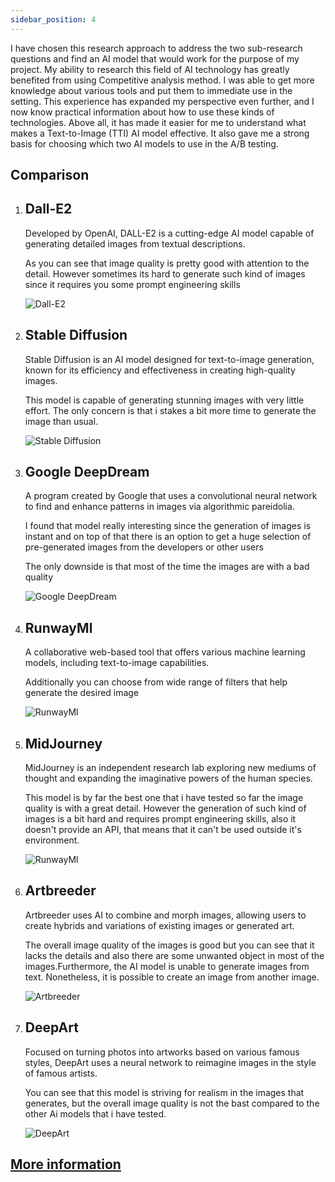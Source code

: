 ```yaml
---
sidebar_position: 4
---
```


I have chosen this research approach to address the two sub-research questions and find an AI model that would work for the purpose of my project. My ability to research this field of AI technology has greatly benefited from using Competitive analysis method. I was able to get more knowledge about various tools and put them to immediate use in the setting. This experience has expanded my perspective even further, and I now know practical information about how to use these kinds of technologies. Above all, it has made it easier for me to understand what makes a Text-to-Image (TTI) AI model effective. It also gave me a strong basis for choosing which two AI models to use in the A/B testing.

## Comparison 

1. ## Dall-E2
     Developed by OpenAI, DALL-E2 is a cutting-edge AI model capable of generating detailed images from textual descriptions.
     
     As you can see that image quality is pretty good with attention to the detail. However sometimes its hard to generate such kind of images since it requires you some prompt engineering skills 

    ![Dall-E2](../img/Dall-e2.png)

2. ## Stable Diffusion
    Stable Diffusion is an AI model designed for text-to-image generation, known for its efficiency and effectiveness in creating high-quality images.

    This model is capable of generating stunning images with very little effort. The only concern is that i stakes a bit more time to generate the image than usual.

    ![Stable Diffusion](../img/StableDiffusion.png)

3. ## Google DeepDream
    A program created by Google that uses a convolutional neural network to find and enhance patterns in images via algorithmic pareidolia.

    I found that model really interesting since the generation of images is instant and on top of that there is an option to get a huge selection of pre-generated images from the developers or other users 

    The only downside is that most of the time the images are with a bad quality

    ![Google DeepDream](../img/DeepDream.png)

4. ## RunwayMl 
    A collaborative web-based tool that offers various machine learning models, including text-to-image capabilities.

    Additionally you can choose from wide range of filters that help generate the desired image

    ![RunwayMl](../img/RunawayML.png)

5. ## MidJourney
    MidJourney is an independent research lab exploring new mediums of thought and expanding the imaginative powers of the human species.

    This model is by far the best one that i have tested so far the image quality is with a great detail. However the generation of such kind of images is a bit hard and requires prompt engineering skills, also it doesn't provide an API, that means that it can't be used outside it's environment. 

    ![RunwayMl](../img/MidJourney2.png)

6. ## Artbreeder
     Artbreeder uses AI to combine and morph images, allowing users to create hybrids and variations of existing images or generated art.

     The overall image quality of the images is good but you can see that it lacks the details and also there are some unwanted object in most of the images.Furthermore, the AI model is unable to generate images from text. Nonetheless, it is possible to create an image from another image.

     ![Artbreeder](../img/Artbender.png)

7. ## DeepArt

    Focused on turning photos into artworks based on various famous styles, DeepArt uses a neural network to reimagine images in the style of famous artists.

    You can see that this model is striving for realism in the images that generates, but the overall image quality is not the bast compared to the other Ai models that i have tested.

    ![DeepArt](../img/DeepArt.png)

## [More information](../Research%20Report/1st%20Research%20Phase/Comparison%20chart.md)